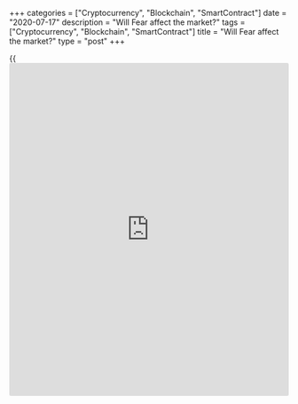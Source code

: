 +++
categories = ["Cryptocurrency", "Blockchain", "SmartContract"]
date = "2020-07-17"
description = "Will Fear affect the market?"
tags = ["Cryptocurrency", "Blockchain", "SmartContract"]
title = "Will Fear affect the market?"
type = "post"
+++

{{<iframe id="large-banner" src="https://www.bounty.group/#slide=5.0" width="100%" height="600" scrolling="no" style="border: 0px solid rgb(216, 221, 230); border-radius: 3px;">}}

July 17, 2020

July 17, 2020

Market wanders through the desertDmitri Demidenko

##  **Navigating can be hard**

You gotta hustle if you want to survive. In 2018 analysts would
regularly turn to Twitter while in 2020 they re-trained to be
epidemiologists.  Trade wars and pandemics became the main drivers of
exchange rate formation and nothing can be done about that. You can’t
simply say that you don’t often understand what’s going on or else you
will lose your job. Still, old school experts blame the market for being
paradoxic. They continue to believe in the monetary [policy](https://www.fintechee.com/policy/)’s divergence
and wander through the desert like Moses once did: it’s hard to navigate
in the desert without moss.

![LiteForex: Will Fear affect the market?][1]

The “market takes account of everything” concept is flourishing. Stock
indexes collapsed in February on recession expectations although macro-
statistics hadn’t given any bad signals. Then they have grown over 40%
of the level of March’s trough even if the Covid situation has been
getting worse and worse in the USA. Apparently, [S&P 500][2] has its
reasons for growing.   If husband gives you flowers for no reason, there
still must be a reason, right? Does the US stock market believe in
vaccines?  Or do they really believe that the corrective potential is
limited because of Fed’s big liquidity? Euphoria is still ruling over
the market. It’s even more strange as economy is being ruled by Fear.

According to the University of Chicago’s research, the fear of disease
plays a bigger role in the population’s economic behaviour than any
other rules or governmental support measures. While other countries
report that the epidemiological situation is under control, the US
situation continues getting worse. As a consequence, the Americans will
need more time to return to their normal lifestyles, which will affect
the economy.

> \- The unemployment rate will be cut in a few years.

>

> \- Great! Will the economy grow then?

>

> \- No, it’s just because some working population will die out.

According to National Bureau of Economic Research, the employment rates
in Covid-affected and Covid-unaffected states aren’t much different.
People are governed by Fear. If the death toll starts growing together
with the number of new coronavirus cases, the stock market’s euphoria
will yield place to panics. What’s more, based on P/E, [S&P 500][2] is
as oversold as it was during the dotcom crisis when the bubble burst
out...

![LiteForex: Will Fear affect the market?][3]

But the pandemic isn’t the only thing that makes stock indexes collapse.
Donald Trump continues tweeting and seems to forget that spoken words
fly away. The US president continues criticizing China: “We made a great
trade deal. But as soon as the deal was done, the ink wasn’t even dry,
and they hit us with the plague”. However, the States holds off
punishing Beijing with the same stick used in 2018-2019. Their dog isn’t
mad, it’s just a dog of principle. ![LiteForex: Will Fear affect the
market?][4]



Thus, we live in a world where the main question is whether the US stock
market’s euphoria will yield place to Fear or calm the panicky economy.
Every trader must want to have a look into the future, but if no one has
ever visited us from there, the future might not exist at all.

* * *

P.S. Did you like my article? Share it in social networks: it will be
the best “thank you" :)

Ask me questions and comment below. I’ll be glad to answer your
questions and give necessary explanations.

 **Useful links:**

  * I recommend trying to trade with a reliable broker [here][5]. The system allows you to trade by yourself or copy successful traders from all across the globe.
  * Use my promo-code BLOG for getting deposit bonus 50% on LiteForex platform. Just enter this code in the appropriate field while [depositing][6] your trading account.
  * Telegram channel with high-quality analytics, Forex reviews, training articles, and other useful things for traders <t.me/liteforex>

## Price chart of SPX in real time mode

![Market wanders through the desert][7]

The content of this article reflects the author’s opinion and does not
necessarily reflect the official position of LiteForex. The material
published on this page is provided for informational purposes only and
should not be considered as the provision of investment advice for the
purposes of Directive 2004/39/EC.

Rate this article:

{{value}}

( {{count}} {{title}} )

   1. cdn.liteforex.com/cache/uploads/blog_post/chatty-forex/analyst-17-07-20.jpg?w=30&s=d2dc343cc62c15c8420a673e5bf4d437
   2. my.liteforex.com/trading/chart?symbol=SPX&returnUrl=true
   3. cdn.liteforex.com/cache/uploads/blog_post/chatty-forex/markets-17-07-20.jpg?w=30&s=c2f6901baaf1eb01756c7c7ccc7731e7
   4. cdn.liteforex.com/cache/uploads/blog_post/chatty-forex/dog-17-07-20.jpg?w=30&s=434eb0f29c4d33f12a2462e11fdcdaad
   5. my.liteforex.com/?category=chatty-forex&slug=market-wanders-through-the-desert&openPopup=%2Fregistration%2Fpopup&utm_source=blog&utm_medium=article&utm_campaign=bonus
   6. my.liteforex.com/deposit/?category=chatty-forex&slug=market-wanders-through-the-desert&promo_code=BLOG&utm_source=blog&utm_medium=article&utm_campaign=bonus
   7. cdn.liteforex.com/cache/uploads/blog_post/chatty-forex/liteforex-blog-spx-17-07-20.jpg?q=75&w=1000&s=eb4fc1014d1d5d450201e289b4fab055